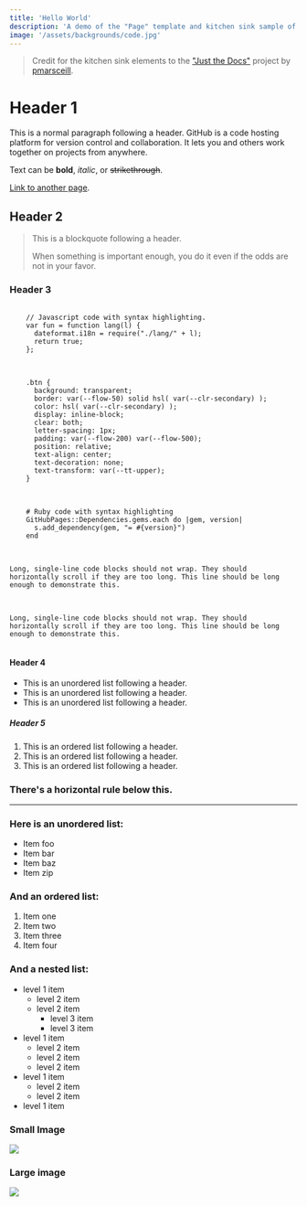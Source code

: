 ```yaml
---
title: 'Hello World'
description: 'A demo of the "Page" template and kitchen sink sample of styled elements.'
image: '/assets/backgrounds/code.jpg'
---
```


> Credit for the kitchen sink elements to the ["Just the Docs"](https://github.com/pmarsceill/just-the-docs) project by [pmarsceill](https://github.com/pmarsceill).

# Header 1

This is a normal paragraph following a header. GitHub is a code hosting platform for version control and collaboration. It lets you and others work together on projects from anywhere.

Text can be **bold**, _italic_, or ~~strikethrough~~.

[Link to another page](/about).

## Header 2

> This is a blockquote following a header.
>
> When something is important enough, you do it even if the odds are not in your favor.

### Header 3

<pre class="language-js">
  <code>
    // Javascript code with syntax highlighting.
    var fun = function lang(l) {
      dateformat.i18n = require("./lang/" + l);
      return true;
    };
  </code>
</pre>

<pre class="language-scss">
  <code>
    .btn {
      background: transparent;
      border: var(--flow-50) solid hsl( var(--clr-secondary) );
      color: hsl( var(--clr-secondary) );
      display: inline-block;
      clear: both;
      letter-spacing: 1px;
      padding: var(--flow-200) var(--flow-500);
      position: relative;
      text-align: center;
      text-decoration: none;
      text-transform: var(--tt-upper);
    }
  </code>
</pre>

<pre class="language-ruby">
  <code>
    # Ruby code with syntax highlighting
    GitHubPages::Dependencies.gems.each do |gem, version|
      s.add_dependency(gem, "= #{version}")
    end
  </code>
</pre>

<pre>
  <code>
Long, single-line code blocks should not wrap. They should horizontally scroll if they are too long. This line should be long enough to demonstrate this.
  </code>
</pre>

<pre class="language-filemaker">
  <code>
Long, single-line code blocks should not wrap. They should horizontally scroll if they are too long. This line should be long enough to demonstrate this.
  </code>
</pre>

#### Header 4

- This is an unordered list following a header.
- This is an unordered list following a header.
- This is an unordered list following a header.

##### Header 5

1.  This is an ordered list following a header.
2.  This is an ordered list following a header.
3.  This is an ordered list following a header.

### There's a horizontal rule below this.

---

### Here is an unordered list:

- Item foo
- Item bar
- Item baz
- Item zip

### And an ordered list:

1.  Item one
1.  Item two
1.  Item three
1.  Item four

### And a nested list:

- level 1 item
  - level 2 item
  - level 2 item
    - level 3 item
    - level 3 item
- level 1 item
  - level 2 item
  - level 2 item
  - level 2 item
- level 1 item
  - level 2 item
  - level 2 item
- level 1 item

### Small Image

![](https://picsum.photos/200)

### Large image

![](https://picsum.photos/800/300)

